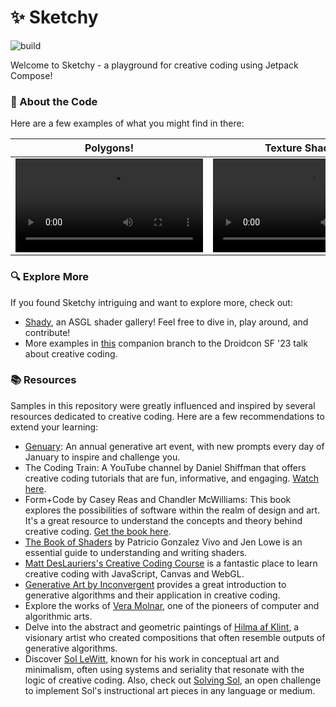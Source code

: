 # ✨ Sketchy

![build](https://github.com/drinkthestars/sketchy/actions/workflows/android.yml/badge.svg)

Welcome to Sketchy - a playground for creative coding using Jetpack Compose!

### 📖 About the Code
Here are a few examples of what you might find in there:

Polygons! | Texture Shaders! | Splatter!
-- | -- | -- 
<video src="https://github.com/drinkthestars/sketchy/assets/2978958/1f3abb36-a4b7-4ebc-a39f-6f69b1267203" /> | <video src="https://github.com/drinkthestars/sketchy/assets/2978958/d3ffa56f-c0d7-4a7c-bd5a-a7390e6d1ad9" /> | <video src="https://github.com/drinkthestars/sketchy/assets/2978958/4620e473-f664-4552-a8eb-039bc110df49" />

### 🔍 Explore More
If you found Sketchy intriguing and want to explore more, check out:
- [Shady](https://github.com/drinkthestars/shady), an ASGL shader gallery! Feel free to dive in, play around, and contribute!
- More examples in [this](https://github.com/drinkthestars/sketchy/tree/CreativeCoding2023) companion branch to the Droidcon SF '23 talk about creative coding.

### 📚 Resources
Samples in this repository were greatly influenced and inspired by several resources dedicated to creative coding. Here are a few recommendations to extend your learning:

- [Genuary](https://genuary.art/): An annual generative art event, with new prompts every day of January to inspire and challenge you.
- The Coding Train: A YouTube channel by Daniel Shiffman that offers creative coding tutorials that are fun, informative, and engaging. [Watch here](https://www.youtube.com/@TheCodingTrain).
- Form+Code by Casey Reas and Chandler McWilliams: This book explores the possibilities of software within the realm of design and art. It's a great resource to understand the concepts and theory behind creative coding. [Get the book here](https://www.amazon.com/Form-Code-Design-Architecture-Briefs/dp/1568989377).
- [The Book of Shaders](https://thebookofshaders.com/) by Patricio Gonzalez Vivo and Jen Lowe is an essential guide to understanding and writing shaders.
- [Matt DesLauriers's Creative Coding Course](https://frontendmasters.com/courses/canvas-webgl/) is a fantastic place to learn creative coding with JavaScript, Canvas and WebGL.
- [Generative Art by Inconvergent](https://inconvergent.net/generative/) provides a great introduction to generative algorithms and their application in creative coding.
- Explore the works of [Vera Molnar](https://www.dam-gallery.de/artist/Vera_Molnar), one of the pioneers of computer and algorithmic arts.
- Delve into the abstract and geometric paintings of [Hilma af Klint](https://www.guggenheim.org/exhibition/hilma-af-klint), a visionary artist who created compositions that often resemble outputs of generative algorithms.
- Discover [Sol LeWitt](https://www.moma.org/artists/3542), known for his work in conceptual art and minimalism, often using systems and seriality that resonate with the logic of creative coding. Also, check out [Solving Sol](https://www.solvingsol.com/), an open challenge to implement Sol's instructional art pieces in any language or medium.

